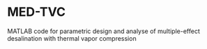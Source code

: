 # MED-TVC
 MATLAB code for parametric design and analyse of multiple-effect desalination with thermal vapor compression
